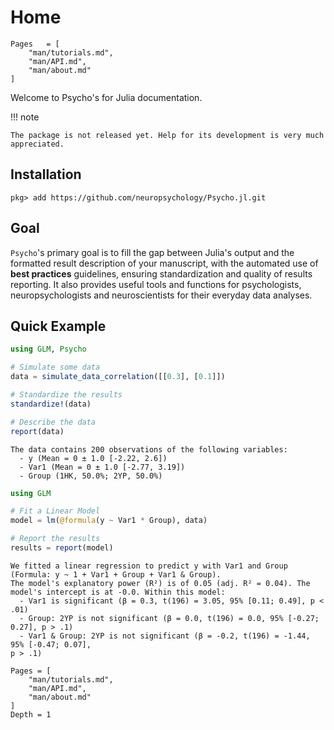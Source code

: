 # Home


```@index
Pages   = [
    "man/tutorials.md",
    "man/API.md",
    "man/about.md"
]
```


Welcome to Psycho's for Julia documentation.


!!! note

    The package is not released yet. Help for its development is very much appreciated.


## Installation

```
pkg> add https://github.com/neuropsychology/Psycho.jl.git
```

## Goal

`Psycho`'s primary goal is to fill the gap between Julia's output and the formatted result description of your manuscript, with the automated use of **best practices** guidelines, ensuring standardization and quality of results reporting.
It also provides useful tools and functions for psychologists, neuropsychologists and neuroscientists for their everyday data analyses.


## Quick Example

```julia
using GLM, Psycho

# Simulate some data
data = simulate_data_correlation([[0.3], [0.1]])

# Standardize the results
standardize!(data)

# Describe the data
report(data)
```
```
The data contains 200 observations of the following variables:
  - y (Mean = 0 ± 1.0 [-2.22, 2.6])
  - Var1 (Mean = 0 ± 1.0 [-2.77, 3.19])
  - Group (1HK, 50.0%; 2YP, 50.0%)
```

```julia
using GLM

# Fit a Linear Model
model = lm(@formula(y ~ Var1 * Group), data)

# Report the results
results = report(model)
```
```
We fitted a linear regression to predict y with Var1 and Group (Formula: y ~ 1 + Var1 + Group + Var1 & Group).
The model's explanatory power (R²) is of 0.05 (adj. R² = 0.04). The model's intercept is at -0.0. Within this model:
  - Var1 is significant (β = 0.3, t(196) = 3.05, 95% [0.11; 0.49], p < .01)
  - Group: 2YP is not significant (β = 0.0, t(196) = 0.0, 95% [-0.27; 0.27], p > .1)
  - Var1 & Group: 2YP is not significant (β = -0.2, t(196) = -1.44, 95% [-0.47; 0.07],
p > .1)
```

```@contents
Pages = [
    "man/tutorials.md",
    "man/API.md",
    "man/about.md"
]
Depth = 1
```